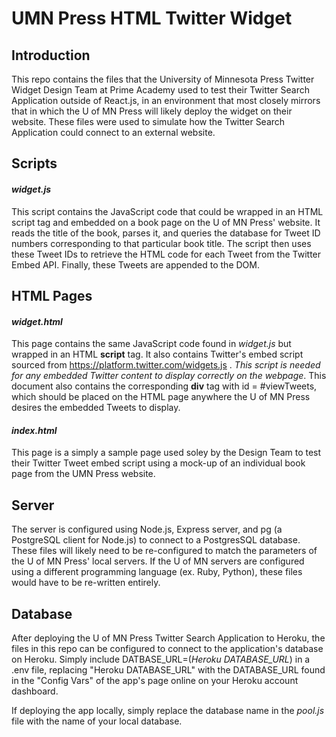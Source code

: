 # UMN Press HTML Twitter Widget

## Introduction
This repo contains the files that the University of Minnesota Press Twitter Widget Design Team at Prime Academy used to test their Twitter Search Application outside of React.js, in an environment that most closely mirrors that in which the U of MN Press will likely deploy the widget on their website.  These files were used to simulate how the Twitter Search Application could connect to an external website.

## Scripts
#### *widget.js*
This script contains the JavaScript code that could be wrapped in an HTML script tag and embedded on a book page on the U of MN Press' website.  It reads the title of the book, parses it, and queries the database for Tweet ID numbers corresponding to that particular book title.  The script then uses these Tweet IDs to retrieve the HTML code for each Tweet from the Twitter Embed API.  Finally, these Tweets are appended to the DOM.


## HTML Pages
#### *widget.html*
This page contains the same JavaScript code found in *widget.js* but wrapped in an HTML **script** tag.  It also contains Twitter's embed script sourced from https://platform.twitter.com/widgets.js . *This script is needed for any embedded Twitter content to display correctly on the webpage*.  This document also contains the corresponding **div** tag with id = #viewTweets, which should be placed on the HTML page anywhere the U of MN Press desires the embedded Tweets to display.  


#### *index.html*
This page is a simply a sample page used soley by the Design Team to test their Twitter Tweet embed script using a mock-up of an individual book page from the UMN Press website.


## Server
The server is configured using Node.js, Express server, and pg (a PostgreSQL client for Node.js) to connect to a PostgresSQL database.  These files will likely need to be re-configured to match the parameters of the U of MN Press' local servers.  If the U of MN servers are configured using a different programming language (ex. Ruby, Python), these files would have to be re-written entirely.


## Database
After deploying the U of MN Press Twitter Search Application to Heroku, the files in this repo can be configured to connect to the application's database on Heroku.  Simply include DATBASE_URL=(*Heroku DATABASE_URL*) in a .env file, replacing "Heroku DATABASE_URL" with the DATABASE_URL found in the "Config Vars" of the app's page online on your Heroku account dashboard.

If deploying the app locally, simply replace the database name in the *pool.js* file with the name of your local database.